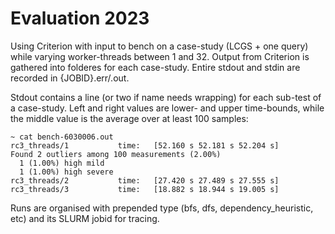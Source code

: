 # Evaluation 2023
Using Criterion with input to bench on a case-study (LCGS + one query) while varying worker-threads between 1 and 32.
Output from Criterion is gathered into folderes for each case-study. Entire stdout and stdin are recorded in {JOBID}.err/.out.

Stdout contains a line (or two if name needs wrapping) for each sub-test of a case-study. Left and right values are lower- and upper time-bounds, while the middle value is the average over at least 100 samples:
```
~ cat bench-6030006.out
rc3_threads/1           time:   [52.160 s 52.181 s 52.204 s]
Found 2 outliers among 100 measurements (2.00%)
  1 (1.00%) high mild
  1 (1.00%) high severe
rc3_threads/2           time:   [27.420 s 27.489 s 27.555 s]
rc3_threads/3           time:   [18.882 s 18.944 s 19.005 s]
```

Runs are organised with prepended type (bfs, dfs, dependency_heuristic, etc) and its SLURM jobid for tracing.
